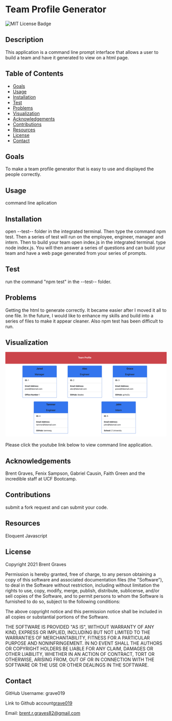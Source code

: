 # Team Profile Generator

  ![MIT License Badge](https://img.shields.io/badge/License-MIT-yellow.svg)

## Description

  This application is a command line prompt interface that allows a user to build a team and have it generated to view on a html page.
  

  ## Table of Contents
  
  * [Goals](#goals)
  * [Usage](#usage) 
  * [Installation](#installation)  
  * [Test](#test)
  * [Problems](#problems)
  * [Visualization](#visualization)
  * [Acknowledgements](#acknowledgements)
  * [Contributions](#contributions)
  * [Resources](#resources)
  * [License](#license) 
  * [Contact](#contact) 
  
  ## Goals

  To make a team profile generator that is easy to use and displayed the people correctly.

  ## Usage

  command line aplication

  ## Installation
  
  open --test-- folder in the integrated terminal. Then type the command npm test. Then a series of test will run on the employee, engineer, manager and intern. Then to build your team open index.js in the integrated terminal. type node index.js. You will then answer a series of questions and can build your team and have a web page generated from your series of prompts.  

  ## Test

  run the command "npm test" in the --test-- folder.

  ## Problems

  Getting the html to generate correctly. It became easier after I moved it all to one file. In the future, I would like to enhance my skills and build into a series of files to make it appear cleaner. Also npm test has been difficult to run. 

  ## Visualization

 ![index.html image](assets/images/Screen%20Shot%202021-10-19%20at%209.24.52%20PM.png)

 Please click the youtube link below to view command line application.



  ## Acknowledgements

  Brent Graves, Fenix Sampson, Gabriel Causin, Faith Green and the incredible staff at UCF Bootcamp.

  ## Contributions

  submit a fork request and can submit your code.

  ## Resources
 
  Eloquent Javascript

  ## License

  Copyright 2021 Brent Graves

  Permission is hereby granted, free of charge, to any person obtaining a copy of this software and associated documentation files (the "Software"), to deal in the Software without restriction, including without limitation the rights to use, copy, modify, merge, publish, distribute, sublicense, and/or sell copies of the Software, and to permit persons to whom the Software is furnished to do so, subject to the following conditions:
  
  The above copyright notice and this permission notice shall be included in all copies or substantial portions of the Software.
  
  THE SOFTWARE IS PROVIDED "AS IS", WITHOUT WARRANTY OF ANY KIND, EXPRESS OR IMPLIED, INCLUDING BUT NOT LIMITED TO THE WARRANTIES OF MERCHANTABILITY, FITNESS FOR A PARTICULAR PURPOSE AND NONINFRINGEMENT. IN NO EVENT SHALL THE AUTHORS OR COPYRIGHT HOLDERS BE LIABLE FOR ANY CLAIM, DAMAGES OR OTHER LIABILITY, WHETHER IN AN ACTION OF CONTRACT, TORT OR OTHERWISE, ARISING FROM, OUT OF OR IN CONNECTION WITH THE SOFTWARE OR THE USE OR OTHER DEALINGS IN THE SOFTWARE.

  ## Contact
  
  GitHub Username: grave019 
 
  Link to Github account[grave019](https://github.com/grave019)

  Email: brent.r.graves82@gmail.com
